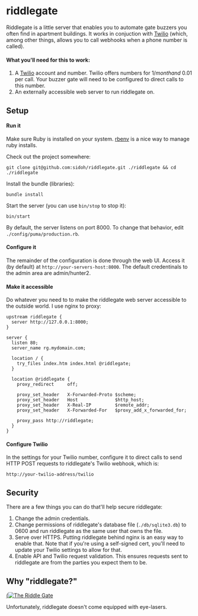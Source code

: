 # riddlegate
Riddlegate is a little server that enables you to automate gate buzzers you often find in apartment buildings. It works in conjuction with [Twilio](http://twilio.com) (which, among other things, allows you to call webhooks when a phone number is called).

#### What you'll need for this to work:

1. A [Twilio](http://twilio.com) account and number. Twilio offers numbers for $1/month and ~$0.01 per call. Your buzzer gate will need to be configured to direct calls to this number.
2. An externally accessible web server to run riddlegate on.

## Setup

#### Run it

Make sure Ruby is installed on your system. [rbenv](https://github.com/rbenv/rbenv) is a nice way to manage ruby installs.

Check out the project somewhere:
```
git clone git@github.com:sidoh/riddlegate.git ./riddlegate && cd ./riddlegate
```

Install the bundle (libraries):
```
bundle install
```

Start the server (you can use `bin/stop` to stop it):
```
bin/start
```

By default, the server listens on port 8000. To change that behavior, edit `./config/puma/production.rb`.

#### Configure it

The remainder of the configuration is done through the web UI. Access it (by default) at `http://your-servers-host:8000`. The default credentinals to the admin area are admin/hunter2.

#### Make it accessible

Do whatever you need to to make the riddlegate web server accessible to the outside world. I use nginx to proxy:

```
upstream riddlegate {
  server http://127.0.0.1:8000;
}

server {
  listen 80;
  server_name rg.mydomain.com;

  location / {
    try_files index.htm index.html @riddlegate;
  }

  location @riddlegate {
    proxy_redirect     off;

    proxy_set_header   X-Forwarded-Proto $scheme;
    proxy_set_header   Host              $http_host;
    proxy_set_header   X-Real-IP         $remote_addr;
    proxy_set_header   X-Forwarded-For   $proxy_add_x_forwarded_for;

    proxy_pass http://riddlegate;
  }
}
```

#### Configure Twilio

In the settings for your Twilio number, configure it to direct calls to send HTTP POST requests to riddlegate's Twilio webhook, which is:

```
http://your-twilio-address/twilio
```

## Security

There are a few things you can do that'll help secure riddlegate:

1. Change the admin credentials.
2. Change permissions of riddlegate's database file (`./db/sqlite3.db`) to 0600 and run riddlegate as the same user that owns the file.
3. Serve over HTTPS. Putting riddlegate behind nginx is an easy way to enable that. Note that if you're using a self-signed cert, you'll need to update your Twilio settings to allow for that.
4. Enable API and Twilio request validation. This ensures requests sent to riddlegate are from the parties you expect them to be.

## Why "riddlegate?"
[(![The Riddle Gate](http://i.imgur.com/IiyEupU.png)](https://www.youtube.com/watch?v=jbK8UfalSEQ)

Unfortunately, riddlegate doesn't come equipped with eye-lasers.
